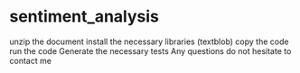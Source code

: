# sentiment_analysis
unzip the document
install the necessary libraries (textblob)
copy the code
run the code
Generate the necessary tests
Any questions do not hesitate to contact me
